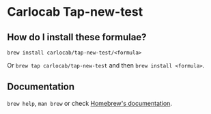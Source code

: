 # Carlocab Tap-new-test

## How do I install these formulae?

`brew install carlocab/tap-new-test/<formula>`

Or `brew tap carlocab/tap-new-test` and then `brew install <formula>`.

## Documentation

`brew help`, `man brew` or check [Homebrew's documentation](https://docs.brew.sh).
